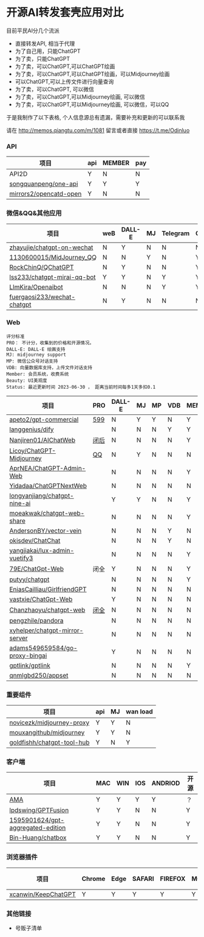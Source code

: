 # 开源AI转发套壳应用对比 


目前平民AI分几个流派

- 直接转发API, 相当于代理
- 为了自己用，只能ChatGPT
- 为了卖，只能ChatGPT
- 为了卖，可以ChatGPT,可以ChatGPT绘画
- 为了卖，可以ChatGPT,可以ChatGPT绘画，可以Midjourney绘画
- 可以ChatGPT,可以上传文件进行向量查询
- 为了卖，可以ChatGPT, 可以微信
- 为了卖，可以ChatGPT,可以Midjourney绘画, 可以微信
- 为了卖，可以ChatGPT,可以Midjourney绘画, 可以微信，可以QQ

于是我制作了以下表格, 个人信息源总有遗漏，需要补充和更新的可以联系我

请在 http://memos.qiangtu.com/m/1081 留言或者直接 https://t.me/Odinluo 

### API  

| 项目                                                       | api  | MEMBER | pay  |
| ---------------------------------------------------------- | ---- | ------ | ---- |
| API2D                                                      | Y    | N      | N    |
| [songquanpeng/one-api](https://github.com/songquanpeng/one-api)               | Y    | Y      | Y    |
| [mirrors2/opencatd-open](https://github.com/mirrors2/opencatd-open) | Y    | N      | N    |

### 微信&QQ&其他应用

| 项目                                                         | weB  | DALL-E | MJ   | Telegram | QQ   | wechat | VDB  |
| ------------------------------------------------------------ | ---- | ------ | ---- | -------- | ---- | ------ | ---- |
| [zhayujie/chatgpt-on-wechat](https://github.com/zhayujie/chatgpt-on-wechat) | N    | Y      | N    | N        | N    | Y      | Y    |
| [1130600015/MidJourney_QQ](https://github.com/1130600015/MidJourney_QQ) | N    | N      | Y    | N        | Y    | N      | N    |
| [RockChinQ/QChatGPT](https://github.com/RockChinQ/QChatGPT)  | N    | Y      | N    | N        | Y    | N      | N    |
| [lss233/chatgpt-mirai-qq-bot](https://github.com/lss233/chatgpt-mirai-qq-bot) | Y    | Y      | N    | Y        | Y    | Y      | N    |
| [LlmKira/Openaibot](https://github.com/LlmKira/Openaibot)    | N    | N      | N    | Y        | Y    | N      | N    |
| [fuergaosi233/wechat-chatgpt](https://github.com/fuergaosi233/wechat-chatgpt) | N    | Y      | N    | N        | N    | Y      | N    |

### Web 

``` 
评分标准
PRO： 不计分，收集到的价格和开源情况。
DALL-E: DALL-E 绘画支持
MJ: midjourney support
MP: 微信公众号对话支持
VDB: 向量数据库支持，上传文件对话支持
Member: 会员系统，收费系统
Beauty: UI美观度
Status: 最近更新时间 2023-06-30 ， 距离当前时间每多1天多扣0.1
```

| 项目                                                         | PRO                                                          | DALL-E | MJ   | MP   | VDB  | MEMBER | BEAUTY | STATUS | SCORE |
| ------------------------------------------------------------ | ------------------------------------------------------------ | ------ | ---- | ---- | ---- | ------ | ------ | ------ | ----- |
| [apeto2/gpt-commercial](https://github.com/apeto2/gpt-commercial) | [599](https://card.apeto.cn/)                                | N      | Y    | Y    | N    | Y      | 3      | 0      | 6     |
| [langgenius/dify](https://github.com/langgenius/dify)        |                                                              | N      | N    | N    | Y    | Y      | 4      | 0      | 6     |
| [Nanjiren01/AIChatWeb](https://github.com/Nanjiren01/AIChatWeb) | [闭后](https://github.com/Nanjiren01/AIChatWeb/tree/pro-0.3.2) | N      | N    | N    | N    | Y      | 5      | -0.2   | 5.8   |
| [Licoy/ChatGPT-Midjourney](https://github.com/Licoy/ChatGPT-Midjourney) | [QQ](https://github.com/Licoy/ChatGPT-Midjourney-Pro)        | N      | Y    | N    | N    | N      | 5      | -0.3   | 5.7   |
| [AprNEA/ChatGPT-Admin-Web](https://github.com/AprilNEA/ChatGPT-Admin-Web) |                                                              | N      | N    | N    | N    | Y      | 5      | -0.9   | 5.1   |
| [Yidadaa/ChatGPTNextWeb](https://github.com/Yidadaa/ChatGPT-Next-Web) |                                                              | N      | N    | N    | N    | N      | 5      | 0      | 5     |
| [longyanjiang/chatgpt-nine-ai](https://github.com/longyanjiang/chatgpt-nine-ai) |                                                              | Y      | Y    | N    | N    | Y      | 3      | -1.5   | 4.5   |
| [moeakwak/chatgpt-web-share](https://github.com/moeakwak/chatgpt-web-share) |                                                              | N      | N    | N    | N    | Y      | 4      | -0.9   | 4.1   |
| [AndersonBY/vector-vein](https://github.com/AndersonBY/vector-vein) |                                                              | N      | N    | N    | Y    | N      | 3      | -0.3   | 3.7   |
| [okisdev/ChatChat](okisdev/ChatChat)                         |                                                              | N      | N    | N    | Y    | N      | 3      | -0.3   | 3.7   |
| [yangjiakai/lux-admin-vuetify3](https://github.com/yangjiakai/lux-admin-vuetify3) |                                                              | N      | N    | N    | N    | Y      | 4      | -2.4   | 3.6   |
| [79E/ChatGpt-Web](https://github.com/79E/ChatGpt-Web)        | 闭全                                                         | Y      | N    | N    | N    | Y      | 2      | -0.4   | 3.6   |
| [putyy/chatgpt](https://github.com/putyy/chatgpt)            |                                                              | N      | N    | N    | N    | Y      | 3      | -0.5   | 3.5   |
| [EniasCailliau/GirlfriendGPT](https://github.com/EniasCailliau/GirlfriendGPT) |                                                              | N      | N    | N    | N    | N      | 4      | -0.7   | 3.3   |
| [vastxie/ChatGpt-Web](https://github.com/vastxie/ChatGpt-Web) |                                                              | Y      | N    | N    | N    | N      | 3      | -1     | 3     |
| [Chanzhaoyu/chatgpt-web](https://github.com/Chanzhaoyu/chatgpt-web) | [闭全](https://github.com/Chanzhaoyu/chatgpt-web-plus)       | N      | N    | N    | N    | N      | 3      | -0.4   | 2.6   |
| [pengzhile/pandora](https://github.com/pengzhile/pandora)    |                                                              | N      | N    | N    | N    | N      | 3      | -0.4   | 2.6   |
| [xyhelper/chatgpt-mirror-server](https://github.com/xyhelper/chatgpt-mirror-server) |                                                              | N      | N    | N    | N    | N      | 3      | -0.5   | 2.5   |
| [adams549659584/go-proxy-bingai](https://github.com/adams549659584/go-proxy-bingai) |                                                              | Y      | N    | N    | N    | N      | 4      | -2.8   | 2.2   |
| [gptlink/gptlink](https://github.com/gptlink/gptlink)        |                                                              | N      | N    | N    | N    | Y      | 2      | -1     | 2     |
| [qnmlgbd250/appset](https://github.com/qnmlgbd250/appset)    |                                                              | N      | N    | N    | N    | N      | 2      | 0      | 2     |


### 重要组件

| 项目                                                         | api  | MJ   | wan load |
| ------------------------------------------------------------ | ---- | ---- | -------- |
| [novicezk/midjourney-proxy](https://github.com/novicezk/midjourney-proxy) | Y    | Y    | N        |
| [mouxangithub/midjourney](mouxangithub/midjourney)           | Y    | Y    | N        |
| [goldfishh/chatgpt-tool-hub](goldfishh/chatgpt-tool-hub)     | Y    | N    | Y        |

### 客户端

| 项目                                                         | MAC  | WIN  | IOS  | ANDRIOD | 开源 |
| ------------------------------------------------------------ | ---- | ---- | ---- | ------- | ---- |
| [AMA](https://bytemyth.com/zh-CN)                            | Y    | Y    | Y    | Y       | ？   |
| [lpdswing/GPTFusion](lpdswing/GPTFusion)                     | Y    | Y    | N    | N       | Y    |
| [1595901624/gpt-aggregated-edition](1595901624/gpt-aggregated-edition) | Y    | Y    | N    | N       | Y    |
| [Bin-Huang/chatbox](https://github.com/Bin-Huang/chatbox)    | Y    | Y    | N    | N       | Y    |

### 浏览器插件

| 项目                                       | Chrome | Edge | SAFARI | FIREFOX | MOBILE | 鸿蒙 |
| ------------------------------------------ | ------ | ---- | ------ | ------- | ------ | ---- |
| [xcanwin/KeepChatGPT](xcanwin/KeepChatGPT) | Y      | Y    | Y      | Y       | Y      | Y    |

### 其他链接

- 号贩子清单





